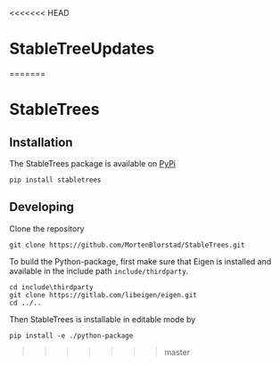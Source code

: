 <<<<<<< HEAD
# StableTreeUpdates
=======
# StableTrees

## Installation

The StableTrees package is available on [PyPi](https://pypi.org/project/stabletrees/)

```
pip install stabletrees
```

## Developing
Clone the repository
```git
git clone https://github.com/MortenBlorstad/StableTrees.git
```

To build the Python-package, first make sure that Eigen is installed and available in the include path `include/thirdparty`.

```
cd include\thirdparty
git clone https://gitlab.com/libeigen/eigen.git
cd ../..
```
Then StableTrees is installable in editable mode by
```
pip install -e ./python-package
```
>>>>>>> master
